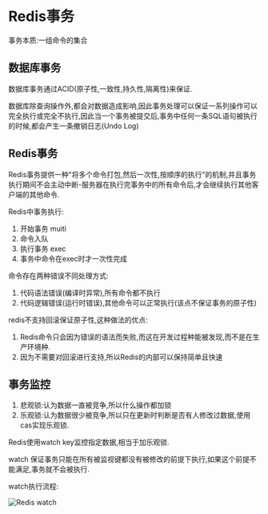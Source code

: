 # **Redis事务**

事务本质:一组命令的集合

## **数据库事务**

数据库事务通过ACID(原子性,一致性,持久性,隔离性)来保证.

数据库除查询操作外,都会对数据造成影响,因此事务处理可以保证一系列操作可以完全执行或完全不执行,因此当一个事务被提交后,事务中任何一条SQL语句被执行的时候,都会产生一条撤销日志(Undo Log)

## **Redis事务**

Redis事务提供一种"将多个命令打包,然后一次性,按顺序的执行"的机制,并且事务执行期间不会主动中断-服务器在执行完事务中的所有命令后,才会继续执行其他客户端的其他命令.

Redis中事务执行:
1. 开始事务 muiti
2. 命令入队
3. 执行事务 exec
4. 事务中命令在exec时才一次性完成

命令存在两种错误不同处理方式:
1. 代码语法错误(编译时异常),所有命令都不执行
2. 代码逻辑错误(运行时错误),其他命令可以正常执行(该点不保证事务的原子性)

redis不支持回滚保证原子性,这种做法的优点:
1. Redis命令只会因为错误的语法而失败,而这在开发过程种能被发现,而不是在生产环境种.
2. 因为不需要对回滚进行支持,所以Redis的内部可以保持简单且快速

## **事务监控**
1. 悲观锁:认为数据一直被竞争,所以什么操作都加锁
2. 乐观锁:认为数据很少被竞争,所以只在更新时判断是否有人修改过数据,使用cas实现乐观锁.

Redis使用watch key监控指定数据,相当于加乐观锁.

watch 保证事务只能在所有被监视键都没有被修改的前提下执行,如果这个前提不能满足,事务就不会被执行.

watch执行流程:

![Redis watch](/img/Database/RedisWatch.PNG)